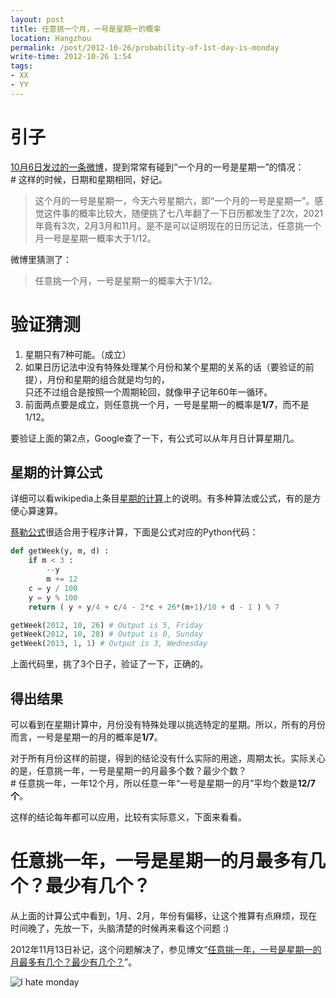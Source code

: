 ```yaml
---
layout: post
title: 任意挑一个月，一号是星期一的概率
location: Hangzhou
permalink: /post/2012-10-26/probability-of-1st-day-is-monday
write-time: 2012-10-26 1:54
tags:
- XX
- YY
---
```


# 引子 

[10月6日发过的一条微博](http://weibo.com/1836334682/yFaXvd1V6 "10月6日发过的一条微博")，提到常常有碰到“一个月的一号是星期一”的情况：  
\# 这样的时候，日期和星期相同，好记。

> 这个月的一号是星期一，今天六号星期六，即“一个月的一号是星期一”。感觉这件事的概率比较大，随便挑了七八年翻了一下日历都发生了2次，2021年竟有3次，2月3月和11月。是不是可以证明现在的日历记法，任意挑一个月一号是星期一概率大于1/12。

微博里猜测了：

> 任意挑一个月，一号是星期一的概率大于1/12。

# 验证猜测

1. 星期只有7种可能。（成立）
2. 如果日历记法中没有特殊处理某个月份和某个星期的关系的话（要验证的前提），月份和星期的组合就是均匀的，  
只还不过组合是按照一个周期轮回，就像甲子记年60年一循环。
3. 前面两点要是成立，则任意挑一个月，一号是星期一的概率是**1/7**，而不是1/12。

要验证上面的第2点，Google查了一下，有公式可以从年月日计算星期几。

## 星期的计算公式

详细可以看wikipedia上条目[星期的计算](http://zh.wikipedia.org/zh-cn/%E6%98%9F%E6%9C%9F%E7%9A%84%E8%A8%88%E7%AE%97 "星期的计算")上的说明。有多种算法或公式，有的是方便心算速算。

[蔡勒公式](http://zh.wikipedia.org/zh-cn/%E6%98%9F%E6%9C%9F%E7%9A%84%E8%A8%88%E7%AE%97#.E8.94.A1.E5.8B.92.E5.85.AC.E5.BC.8F "蔡勒公式")很适合用于程序计算，下面是公式对应的Python代码：

```python
def getWeek(y, m, d) :
    if m < 3 :
        --y
        m += 12
    c = y / 100
    y = y % 100
    return ( y + y/4 + c/4 - 2*c + 26*(m+1)/10 + d - 1 ) % 7

getWeek(2012, 10, 26) # Output is 5, Friday
getWeek(2012, 10, 28) # Output is 0, Sunday
getWeek(2013, 1, 1) # Output is 3, Wednesday
```

上面代码里，挑了3个日子，验证了一下，正确的。

## 得出结果

可以看到在星期计算中，月份没有特殊处理以挑选特定的星期。所以，所有的月份而言，一号是星期一的月的概率是**1/7**。

对于所有月份这样的前提，得到的结论没有什么实际的用途，周期太长。实际关心的是，任意挑一年，一号是星期一的月最多个数？最少个数？  
\# 任意挑一年，一年12个月，所以任意一年“一号是星期一的月”平均个数是**12/7个**。

这样的结论每年都可以应用，比较有实际意义，下面来看看。

# 任意挑一年，一号是星期一的月最多有几个？最少有几个？

从上面的计算公式中看到，1月、2月，年份有偏移，让这个推算有点麻烦，现在时间晚了，先放一下，头脑清楚的时候再来看这个问题 :)

2012年11月13日补记，这个问题解决了，参见博文“[任意挑一年，一号是星期一的月最多有几个？最少有几个？](http://oldratlee.com/post/2012-11-13/40042469049 "任意挑一年，一号是星期一的月最多有几个？最少有几个？")”。

![I hate monday](http://m2.img.libdd.com/farm5/2012/1114/17/2D199338AFCB61655B05685FB0AD93115D9D4ADDCA3FD_300_297.JPEG "I hate monday")